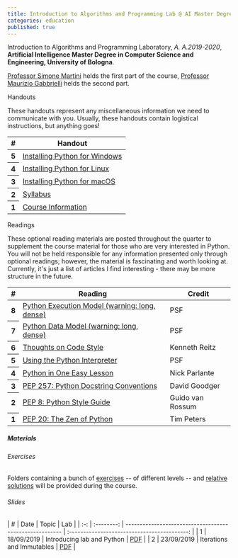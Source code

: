 ```yaml
---
title: Introduction to Algorithms and Programming Lab @ AI Master Degree
categories: education
published: true
---
```


Introduction to Algorithms and Programming Laboratory, _A. A.2019-2020_, **Artificial Intelligence Master Degree in
Computer Science and Engineering, University of Bologna**.

[Professor Simone Martini](http://cs.unibo.it/~martini) helds the first part of the course, [Professor Maurizio
Gabbrielli](http://cs.unibo.it/~gabbri) helds the second part.

<div class="row">
  <div class="col-md-6">
    <div class="handouts">
      <div class="table-responsive panel panel-default">
        <div class="panel-heading">Handouts</div>
        <div class="panel-body">
          <p class="blurb">These handouts represent any miscellaneous information we need to communicate with you.
            Usually, these handouts contain logistical instructions, but anything goes!</p>
        </div>
        <table class="table table-striped table-hover table-bordered">
          <thead>
            <tr>
              <th>#</th>
              <th>Handout</th>
            </tr>
          </thead>
          <tbody>
            <tr>
              <th scope="row">5</th>
              <td><a href="https://github.com/stanfordpython/python-handouts/blob/master/installing-python-windows.md"
                  target="_blank">Installing Python for Windows</a></td>
            </tr>
            <tr>
              <th scope="row">4</th>
              <td><a href="https://github.com/stanfordpython/python-handouts/blob/master/installing-python-linux.md"
                  target="_blank">Installing Python for Linux</a></td>
            </tr>
            <tr>
              <th scope="row">3</th>
              <td><a href="https://github.com/stanfordpython/python-handouts/blob/master/installing-python-macos.md"
                  target="_blank">Installing Python for macOS</a></td>
            </tr>
            <tr>
              <th scope="row">2</th>
              <td><a href="http://www.cs.unibo.it/~martini/AI/index.html" target="_blank">Syllabus</a></td>
            </tr>
            <tr>
              <th scope="row">1</th>
              <td><a href="https://www.unibo.it/en/teaching/course-unit-catalogue/course-unit/2019/446600"
                  target="_blank">Course Information</a></td>
            </tr>
          </tbody>
        </table>
      </div>
    </div>
  </div>
  <div class="col-md-6">
    <div class="readings">
      <div class="table-responsive panel panel-default">
        <div class="panel-heading">Readings</div>
        <div class="panel-body">
          <p>These optional reading materials are posted throughout the quarter to supplement the course material for
            those who are very interested in Python. You will not be held responsible for any information presented only
            through optional readings; however, the material is fascinating and worth looking at. Currently, it's just a
            list of articles I find interesting - there may be more structure in the future.</p>
        </div>
        <table class="table table-striped table-hover table-bordered">
          <thead>
            <tr>
              <th>#</th>
              <th>Reading</th>
              <th>Credit</th>
            </tr>
          </thead>
          <tbody>
            <tr>
              <th scope="row">8</th>
              <td><a href="https://docs.python.org/3.4/reference/executionmodel.html" target="_blank">Python Execution
                  Model (warning: long, dense)</a></td>
              <td>PSF</td>
            </tr>
            <tr>
              <th scope="row">7</th>
              <td><a href="https://docs.python.org/3.4/reference/datamodel.html" target="_blank">Python Data Model
                  (warning: long, dense)</a></td>
              <td>PSF</td>
            </tr>
            <tr>
              <th scope="row">6</th>
              <td><a href="http://docs.python-guide.org/en/latest/writing/style/" target="_blank">Thoughts on Code
                  Style</a></td>
              <td>Kenneth Reitz</td>
            </tr>
            <tr>
              <th scope="row">5</th>
              <td><a href="https://docs.python.org/3.4/tutorial/interpreter.html" target="_blank">Using the Python
                  Interpreter</a></td>
              <td>PSF</td>
            </tr>
            <tr>
              <th scope="row">4</th>
              <td><a href="http://cs.stanford.edu/people/nick/python-in-one-easy-lesson/" target="_blank">Python in One
                  Easy Lesson</a></td>
              <td>Nick Parlante</td>
            </tr>
            <tr>
              <th scope="row">3</th>
              <td><a href="https://www.python.org/dev/peps/pep-0257/" target="_blank">PEP 257: Python Docstring
                  Conventions</a></td>
              <td>David Goodger</td>
            </tr>
            <tr>
              <th scope="row">2</th>
              <td><a href="https://www.python.org/dev/peps/pep-0008/" target="_blank">PEP 8: Python Style Guide</a></td>
              <td>Guido van Rossum</td>
            </tr>
            <tr>
              <th scope="row">1</th>
              <td><a href="https://www.python.org/dev/peps/pep-0020/" target="_blank">PEP 20: The Zen of Python</a></td>
              <td>Tim Peters</td>
            </tr>
          </tbody>
        </table>
      </div>
    </div>
  </div>
</div>

##### Materials

###### Exercises

  Folders containing a bunch of [exercises](https://www.dropbox.com/sh/elascfs6pgyem1p/AAAUuL6yNR_hlhp5EbxeI2kpa?dl=0)
  -- of different levels -- and [relative
  solutions](https://www.dropbox.com/sh/ejzuy0iiilk41zx/AAAZdVVdgZ6Aaai1uIKyGNp3a?dl=0) will be provided during the
  course.

###### Slides

  | # | Date | Topic | Lab |
  | :-: | :--------: | ------------------------------------------------------- |
  :------------------------------------------: |
  | 1 | 18/09/2019 | Introducing lab and Python | [PDF](https://www.dropbox.com/s/c02mqv85y1wl2jl/main.pdf?dl=0) |
  | 2 | 23/09/2019 | Iterations and Immutables |
  [PDF](https://www.dropbox.com/s/8er7r0wn9gir8b1/002_iterations_immutables.pdf?dl=0) |
